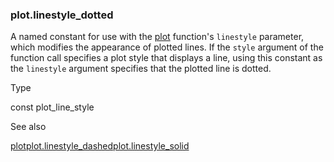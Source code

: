 ### plot.linestyle\_dotted

A named constant for use with the [plot](#fun_plot) function's `linestyle` parameter, which modifies the appearance of plotted lines. If the `style` argument of the function call specifies a plot style that displays a line, using this constant as the `linestyle` argument specifies that the plotted line is dotted.

Type

const plot\_line\_style

See also

[plot](#fun_plot)[plot.linestyle\_dashed](#const_plot.linestyle_dashed)[plot.linestyle\_solid](#const_plot.linestyle_solid)
